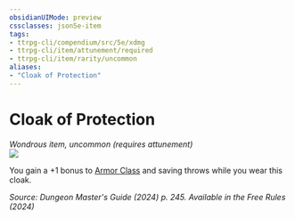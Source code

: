 ```yaml
---
obsidianUIMode: preview
cssclasses: json5e-item
tags:
- ttrpg-cli/compendium/src/5e/xdmg
- ttrpg-cli/item/attunement/required
- ttrpg-cli/item/rarity/uncommon
aliases: 
- "Cloak of Protection"
---
```

# Cloak of Protection
*Wondrous item, uncommon (requires attunement)*  
![](Mechanics/items/img/cloak-of-protection.webp#right)


You gain a +1 bonus to [Armor Class](Mechanics/rules/variant-rules/armor-class-xphb.md) and saving throws while you wear this cloak.

*Source: Dungeon Master's Guide (2024) p. 245. Available in the Free Rules (2024)*